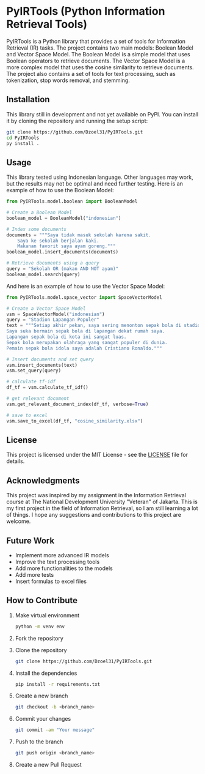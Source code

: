 # PyIRTools (Python Information Retrieval Tools)

PyIRTools is a Python library that provides a set of tools for Information Retrieval (IR) tasks. The project contains two main models: Boolean Model and Vector Space Model. The Boolean Model is a simple model that uses Boolean operators to retrieve documents. The Vector Space Model is a more complex model that uses the cosine similarity to retrieve documents. The project also contains a set of tools for text processing, such as tokenization, stop words removal, and stemming.

## Installation

This library still in development and not yet available on PyPI. You can install it by cloning the repository and running the setup script:

```bash
git clone https://github.com/Dzoel31/PyIRTools.git
cd PyIRTools
py install .
```

## Usage

This library tested using Indonesian language. Other languages may work, but the results may not be optimal and need further testing.
Here is an example of how to use the Boolean Model:

```python
from PyIRTools.model.boolean import BooleanModel

# Create a Boolean Model
boolean_model = BooleanModel("indonesian")

# Index some documents
documents = """Saya tidak masuk sekolah karena sakit.
    Saya ke sekolah berjalan kaki.
    Makanan favorit saya ayam goreng."""
boolean_model.insert_documents(documents)

# Retrieve documents using a query
query = "Sekolah OR (makan AND NOT ayam)"
boolean_model.search(query)
```

And here is an example of how to use the Vector Space Model:

```python
from PyIRTools.model.space_vector import SpaceVectorModel

# Create a Vector Space Model
vsm = SpaceVectorModel("indonesian")
query = "Stadion Lapangan Populer"
text = """Setiap akhir pekan, saya sering menonton sepak bola di stadion.
Saya suka bermain sepak bola di lapangan dekat rumah saya.
Lapangan sepak bola di kota ini sangat luas.
Sepak bola merupakan olahraga yang sangat populer di dunia.
Pemain sepak bola idola saya adalah Cristiano Ronaldo."""

# Insert documents and set query
vsm.insert_documents(text)
vsm.set_query(query)

# calculate tf-idf
df_tf = vsm.calculate_tf_idf()

# get relevant document
vsm.get_relevant_document_index(df_tf, verbose=True)

# save to excel
vsm.save_to_excel(df_tf, "cosine_similarity.xlsx")

```

## License

This project is licensed under the MIT License - see the [LICENSE](LICENSE) file for details.

## Acknowledgments

This project was inspired by my assignment in the Information Retrieval course at The National Development University "Veteran" of Jakarta. This is my first project in the field of Information Retrieval, so I am still learning a lot of things. I hope any suggestions and contributions to this project are welcome.

## Future Work

- Implement more advanced IR models
- Improve the text processing tools
- Add more functionalities to the models
- Add more tests
- Insert formulas to excel files

## How to Contribute

1. Make virtual environment

    ```bash
    python -m venv env
    ```

2. Fork the repository
3. Clone the repository

    ```bash
    git clone https://github.com/Dzoel31/PyIRTools.git
    ```

4. Install the dependencies

    ```bash
    pip install -r requirements.txt
    ```

5. Create a new branch

    ```bash
    git checkout -b <branch_name>
    ```

6. Commit your changes

    ```bash
    git commit -am "Your message"
    ```

7. Push to the branch

    ```bash
    git push origin <branch_name>
    ```

8. Create a new Pull Request
